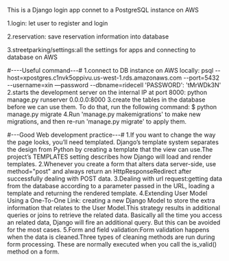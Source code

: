 This is a Django login app connet to a PostgreSQL instance on AWS

1.login: let user to register and login 

2.reservation: save reservation information into database

3.streetparking/settings:all the settings for apps and connecting to database on AWS

#----Useful command---#
1.connect to DB instance on AWS locally:
psql --host=xpostgres.c1nvk5oppivu.us-west-1.rds.amazonaws.com --port=5432 --username=xin —password --dbname=ridecell    'PASSWORD': 'tMrWDk3N'
2.starts the development server on the internal IP at port 8000:
python manage.py runserver 0.0.0.0:8000
3.create the tables in the database before we can use them. To do that, run the following command:
$ python manage.py migrate
4.Run 'manage.py makemigrations' to make new migrations, and then re-run 'manage.py migrate' to apply them.

#---Good Web development practice---#
1.If you want to change the way the page looks, you’ll need templated. Django’s template system separates the design from Python by creating a template that the view can use.The project’s TEMPLATES setting describes how Django will load and render templates. 
2.Whenever you create a form that alters data server-side, use method="post" and always return an HttpResponseRedirect after successfully dealing with POST data.
3.Dealing with url request:getting data from the database according to a parameter passed in the URL, loading a template and returning the rendered template.
4.Extending User Model Using a One-To-One Link: creating a new Django Model to store the extra information that relates to the User Model.This strategy results in additional queries or joins to retrieve the related data. Basically all the time you access an related data, Django will fire an additional query. But this can be avoided for the most cases. 
5.Form and field validation:Form validation happens when the data is cleaned.Three types of cleaning methods are run during form processing. These are normally executed when you call the is_valid() method on a form. 
